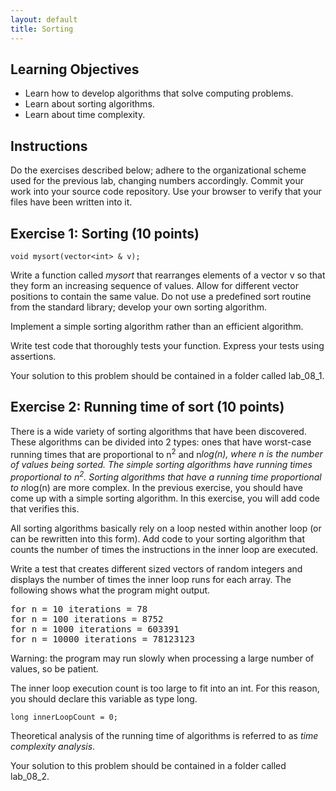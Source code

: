 ```yaml
---
layout: default
title: Sorting
---
```


## Learning Objectives

- Learn how to develop algorithms that solve computing problems.
- Learn about sorting algorithms.
- Learn about time complexity.

## Instructions

Do the exercises described below; adhere to the organizational scheme used for the previous lab, changing numbers accordingly.  Commit your work into your source code repository.  Use your browser to verify that your files have been written into it.

## Exercise 1: Sorting (10 points)

    void mysort(vector<int> & v);

Write a function called _mysort_ that rearranges elements of a vector v so that they form an increasing sequence of values.  Allow for different vector positions to contain the same value.  Do not use a predefined sort routine from the standard library; develop your own sorting algorithm.

Implement a simple sorting algorithm rather than an efficient algorithm.

Write test code that thoroughly tests your function. Express your tests using assertions.

Your solution to this problem should be contained in a folder called lab_08_1.

## Exercise 2: Running time of sort (10 points)

There is a wide variety of sorting algorithms that have been discovered.  These algorithms can be divided into 2 types: ones that have worst-case running times that are proportional to n<sup>2</sup> and n*log(n), where n is the number of values being sorted.  The simple sorting algorithms have running times proportional to n<sup>2</sup>.  Sorting algorithms that have a running time proportional to n*log(n) are more complex.  In the previous exercise, you should have come up with a simple sorting algorithm.  In this exercise, you will add code that verifies this.

All sorting algorithms basically rely on a loop nested within another loop (or can be rewritten into this form).  Add code to your sorting algorithm that counts the number of times the instructions in the inner loop are executed. 

Write a test that creates different sized vectors of random integers and displays the number of times the inner loop runs for each array.  The following shows what the program might output.

<pre>
for n = 10 iterations = 78
for n = 100 iterations = 8752
for n = 1000 iterations = 603391
for n = 10000 iterations = 78123123
</pre>

Warning: the program may run slowly when processing a large number of values, so be patient.

The inner loop execution count is too large to fit into an int.  For this reason, you should declare this variable as type long.

    long innerLoopCount = 0;

Theoretical analysis of the running time of algorithms is referred to as _time complexity analysis_.

Your solution to this problem should be contained in a folder called lab_08_2.


